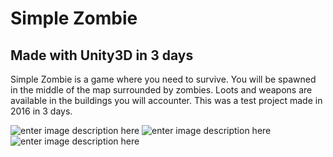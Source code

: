 # Simple Zombie
## Made with Unity3D in 3 days

Simple Zombie is a game where you need to survive. You will be spawned in the middle of the map surrounded by zombies. Loots and weapons are available in the buildings you will accounter. This was a test project made in 2016 in 3 days.

![enter image description here](https://cdn.pgmp.dev/marc/dev/SimpleZombie/3.png)
![enter image description here](https://cdn.pgmp.dev/marc/dev/SimpleZombie/1.png)
![enter image description here](https://cdn.pgmp.dev/marc/dev/SimpleZombie/2.png)